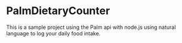# PalmDietaryCounter
This is a sample project using the Palm api with node.js using natural language to log your daily food intake.
